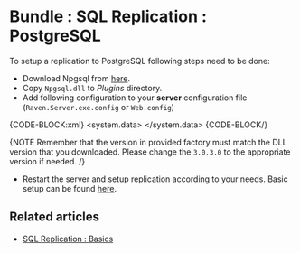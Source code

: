 # Bundle : SQL Replication : PostgreSQL

To setup a replication to PostgreSQL following steps need to be done:

- Download Npgsql from [here](https://github.com/npgsql/npgsql/releases).
- Copy `Npgsql.dll` to _Plugins_ directory.
- Add following configuration to your **server** configuration file (`Raven.Server.exe.config` or `Web.config`)

{CODE-BLOCK:xml}
<system.data>
	<DbProviderFactories>
		<add name="Npgsql Data Provider" invariant="Npgsql" support="FF" description=".Net Framework Data Provider for Postgresql Server" type="Npgsql.NpgsqlFactory, Npgsql, Version=3.0.3.0, Culture=neutral, PublicKeyToken=5d8b90d52f46fda7" />
	</DbProviderFactories>
</system.data>
{CODE-BLOCK/}

{NOTE Remember that the version in provided factory must match the DLL version that you downloaded. Please change the `3.0.3.0` to the appropriate version if needed. /}

- Restart the server and setup replication according to your needs. Basic setup can be found [here](../../../server/bundles/sql-replication/basics#example).

## Related articles

- [SQL Replication : Basics](../../../server/bundles/sql-replication/basics)
